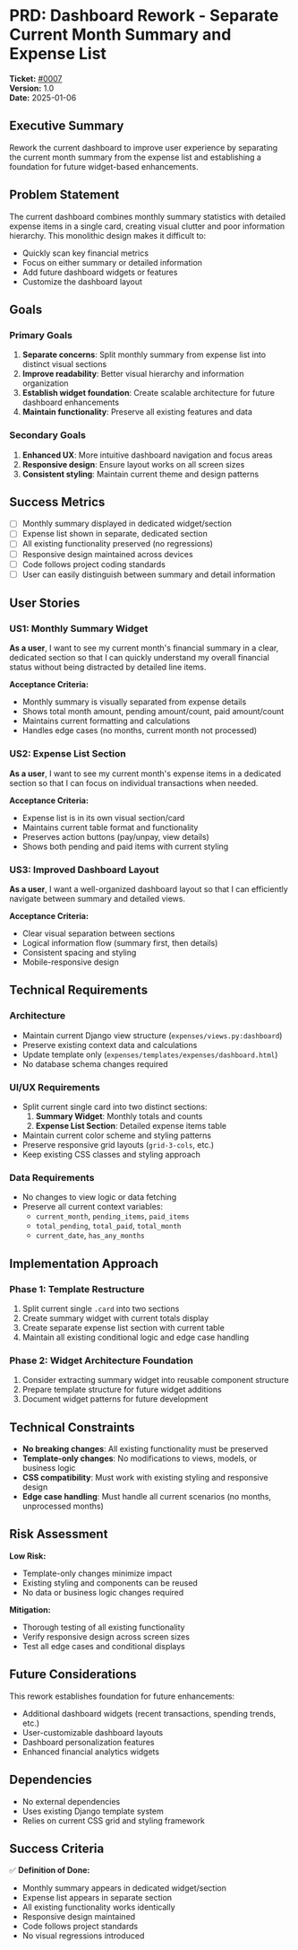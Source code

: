 # PRD: Dashboard Rework - Separate Current Month Summary and Expense List

**Ticket:** [#0007](https://github.com/MarcinOrlowski/pyggy-expense-tracker/issues/7)  
**Version:** 1.0  
**Date:** 2025-01-06  

## Executive Summary

Rework the current dashboard to improve user experience by separating the current month summary from the expense list and establishing a foundation for future widget-based enhancements.

## Problem Statement

The current dashboard combines monthly summary statistics with detailed expense items in a single card, creating visual clutter and poor information hierarchy. This monolithic design makes it difficult to:

- Quickly scan key financial metrics
- Focus on either summary or detailed information
- Add future dashboard widgets or features
- Customize the dashboard layout

## Goals

### Primary Goals
1. **Separate concerns**: Split monthly summary from expense list into distinct visual sections
2. **Improve readability**: Better visual hierarchy and information organization  
3. **Establish widget foundation**: Create scalable architecture for future dashboard enhancements
4. **Maintain functionality**: Preserve all existing features and data

### Secondary Goals
1. **Enhanced UX**: More intuitive dashboard navigation and focus areas
2. **Responsive design**: Ensure layout works on all screen sizes
3. **Consistent styling**: Maintain current theme and design patterns

## Success Metrics

- [ ] Monthly summary displayed in dedicated widget/section
- [ ] Expense list shown in separate, dedicated section  
- [ ] All existing functionality preserved (no regressions)
- [ ] Responsive design maintained across devices
- [ ] Code follows project coding standards
- [ ] User can easily distinguish between summary and detail information

## User Stories

### US1: Monthly Summary Widget
**As a user**, I want to see my current month's financial summary in a clear, dedicated section so that I can quickly understand my overall financial status without being distracted by detailed line items.

**Acceptance Criteria:**
- Monthly summary is visually separated from expense details
- Shows total month amount, pending amount/count, paid amount/count  
- Maintains current formatting and calculations
- Handles edge cases (no months, current month not processed)

### US2: Expense List Section  
**As a user**, I want to see my current month's expense items in a dedicated section so that I can focus on individual transactions when needed.

**Acceptance Criteria:**
- Expense list is in its own visual section/card
- Maintains current table format and functionality
- Preserves action buttons (pay/unpay, view details)
- Shows both pending and paid items with current styling

### US3: Improved Dashboard Layout
**As a user**, I want a well-organized dashboard layout so that I can efficiently navigate between summary and detailed views.

**Acceptance Criteria:**
- Clear visual separation between sections
- Logical information flow (summary first, then details)
- Consistent spacing and styling
- Mobile-responsive design

## Technical Requirements

### Architecture
- Maintain current Django view structure (`expenses/views.py:dashboard`)
- Preserve existing context data and calculations
- Update template only (`expenses/templates/expenses/dashboard.html`)
- No database schema changes required

### UI/UX Requirements
- Split current single card into two distinct sections:
  1. **Summary Widget**: Monthly totals and counts
  2. **Expense List Section**: Detailed expense items table
- Maintain current color scheme and styling patterns
- Preserve responsive grid layouts (`grid-3-cols`, etc.)
- Keep existing CSS classes and styling approach

### Data Requirements
- No changes to view logic or data fetching
- Preserve all current context variables:
  - `current_month`, `pending_items`, `paid_items`
  - `total_pending`, `total_paid`, `total_month`
  - `current_date`, `has_any_months`

## Implementation Approach

### Phase 1: Template Restructure
1. Split current single `.card` into two sections
2. Create summary widget with current totals display
3. Create separate expense list section with current table
4. Maintain all existing conditional logic and edge case handling

### Phase 2: Widget Architecture Foundation
1. Consider extracting summary widget into reusable component structure
2. Prepare template structure for future widget additions
3. Document widget patterns for future development

## Technical Constraints

- **No breaking changes**: All existing functionality must be preserved
- **Template-only changes**: No modifications to views, models, or business logic
- **CSS compatibility**: Must work with existing styling and responsive design
- **Edge case handling**: Must handle all current scenarios (no months, unprocessed months)

## Risk Assessment

**Low Risk:**
- Template-only changes minimize impact
- Existing styling and components can be reused
- No data or business logic changes required

**Mitigation:**
- Thorough testing of all existing functionality
- Verify responsive design across screen sizes
- Test all edge cases and conditional displays

## Future Considerations

This rework establishes foundation for future enhancements:
- Additional dashboard widgets (recent transactions, spending trends, etc.)
- User-customizable dashboard layouts
- Dashboard personalization features
- Enhanced financial analytics widgets

## Dependencies

- No external dependencies
- Uses existing Django template system
- Relies on current CSS grid and styling framework

## Success Criteria

✅ **Definition of Done:**
- Monthly summary appears in dedicated widget/section
- Expense list appears in separate section  
- All existing functionality works identically
- Responsive design maintained
- Code follows project standards
- No visual regressions introduced